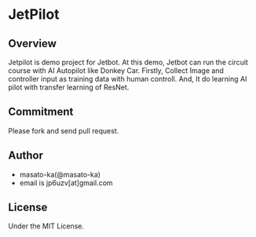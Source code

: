 # JetPilot

## Overview

Jetpilot is demo project for Jetbot. At this demo, Jetbot  can run the circuit course with AI Autopilot like Donkey Car.
Firstly, Collect Image and controller input as training data with human controll. And, It do learning AI pilot with transfer learning of ResNet.

## Commitment
Please fork and send pull request.

## Author

* masato-ka(@masato-ka)
* email is jp6uzv[at]gmail.com

## License
 
 Under the MIT License.
